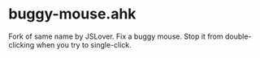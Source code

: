 # buggy-mouse.ahk
Fork of same name by JSLover. Fix a buggy mouse. Stop it from double-clicking when you try to single-click.
